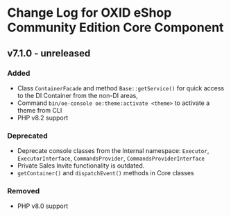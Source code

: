 # Change Log for OXID eShop Community Edition Core Component

## v7.1.0 - unreleased

### Added
- Class `ContainerFacade` and method `Base::getService()` for quick access to the DI Container from the non-DI areas,
- Command `bin/oe-console oe:theme:activate <theme>` to activate a theme from CLI
- PHP v8.2 support

### Deprecated
- Deprecate console classes from the Internal namespace: `Executor`, `ExecutorInterface`, `CommandsProvider`, `CommandsProviderInterface`
- Private Sales Invite functionality is outdated.
- `getContainer()` and `dispatchEvent()` methods in Core classes

### Removed
- PHP v8.0 support

